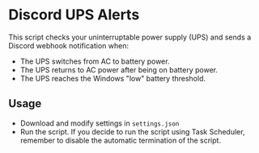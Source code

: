 # Discord UPS Alerts
This script checks your uninterruptable power supply (UPS) and sends a Discord webhook notification when:
- The UPS switches from AC to battery power.
- The UPS returns to AC power after being on battery power.
- The UPS reaches the Windows "low" battery threshold.


## Usage
- Download and modify settings in `settings.json`
- Run the script.
If you decide to run the script using Task Scheduler, remember to disable the automatic termination of the script.